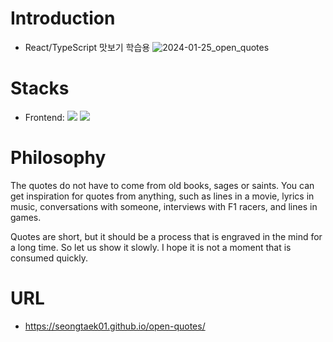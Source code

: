 # Introduction

- React/TypeScript 맛보기 학습용
![2024-01-25_open_quotes](https://github.com/SEONGTAEK01/open-quotes/assets/33278794/aaf0f33a-b544-46a0-976e-d90df363fac9)

# Stacks

- Frontend: <span><img src="https://img.shields.io/badge/React-61dafb?style=flat&logo=react&logoColor=white"/></span> <span><img src="https://img.shields.io/badge/TypeScript-3178C6?style=flat&logo=typescript&logoColor=white"/></span>

# Philosophy

The quotes do not have to come from old books, sages or saints. You can get inspiration for quotes from anything, such
as lines in a movie, lyrics in music, conversations with someone, interviews with F1 racers, and lines in games.</p>
Quotes are short, but it should be a process that is engraved in the mind for a long time. So let us show it slowly. I
hope it is not a moment that is consumed quickly.

# URL
- https://seongtaek01.github.io/open-quotes/

